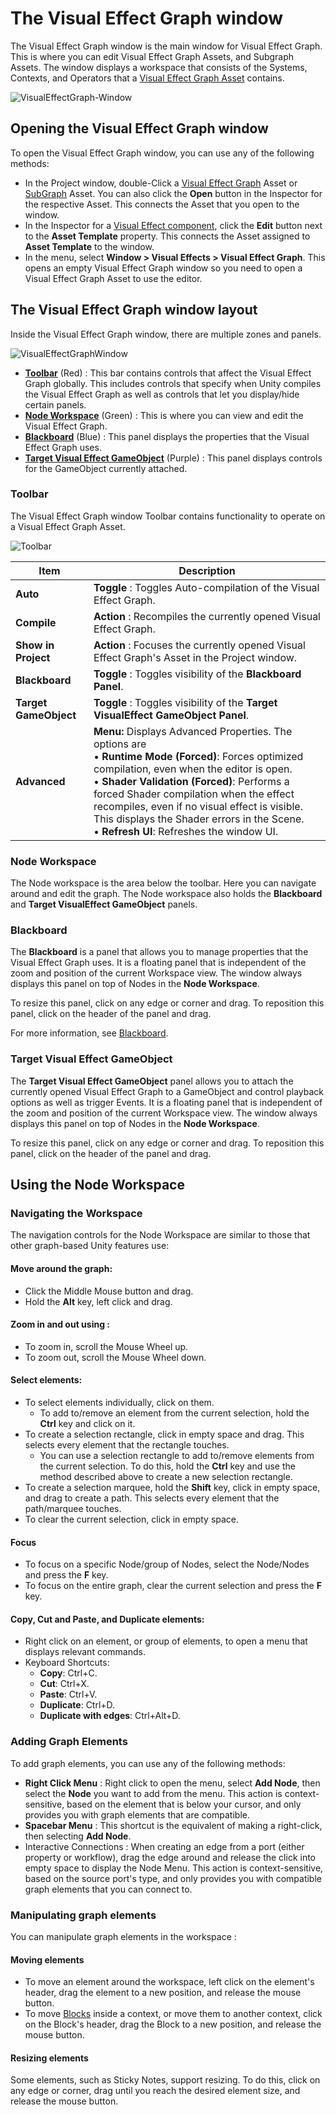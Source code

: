 # The Visual Effect Graph window

The Visual Effect Graph window is the main window for Visual Effect Graph. This is where you can edit Visual Effect Graph Assets, and Subgraph Assets. The window displays a workspace that consists of the Systems, Contexts, and Operators that a  [Visual Effect Graph Asset](VisualEffectGraphAsset.md) contains. 

![VisualEffectGraph-Window](Images/VisualEffectGraph-Window.png)

## Opening the Visual Effect Graph window

To open the Visual Effect Graph window, you can use any of the following methods:

* In the Project window, double-Click a [Visual Effect Graph](VisualEffectGraphAsset.md) Asset or [SubGraph](Subgraph.md) Asset. You can also click the **Open** button in the Inspector for the respective Asset. This connects the Asset that you open to the window.
* In the Inspector for a [Visual Effect component](VisualEffectComponent.md#the-visual-effect-inspector), click the **Edit** button next to the **Asset Template** property. This connects the Asset assigned to **Asset Template** to the window.
* In the menu, select **Window > Visual Effects > Visual Effect Graph**. This opens an empty Visual Effect Graph window so you need to open a Visual Effect Graph Asset to use the editor.

## The Visual Effect Graph window layout

Inside the Visual Effect Graph window, there are multiple zones and panels.

![VisualEffectGraphWindow](Images/VisualEffectGraph-WindowDetails.png)

* **[Toolbar](#Toolbar)** (Red) : This bar contains controls that affect the Visual Effect Graph globally. This includes controls that specify when Unity compiles the Visual Effect Graph as well as controls that let you display/hide certain panels.
* **[Node Workspace](#NodeWorkspace)** (Green) : This is where you can view and edit the Visual Effect Graph.
* **[Blackboard](#Blackboard)** (Blue) : This panel displays the properties that the Visual Effect Graph uses.
* **[Target Visual Effect GameObject](#TargetGameObject)** (Purple) : This panel displays controls for the GameObject currently attached.

<a name="Toolbar"></a>
### Toolbar

The Visual Effect Graph window Toolbar contains functionality to operate on a Visual Effect Graph Asset.

![Toolbar](Images/Toolbar.png)

| Item                  | Description                                                  |
| --------------------- | ------------------------------------------------------------ |
| **Auto**              | **Toggle** : Toggles Auto-compilation of the Visual Effect Graph. |
| **Compile**           | **Action** : Recompiles the currently opened Visual Effect Graph. |
| **Show in Project**   | **Action** : Focuses the currently opened Visual Effect Graph's Asset in the Project window. |
| **Blackboard**        | **Toggle** : Toggles visibility of the **Blackboard Panel**. |
| **Target GameObject** | **Toggle** : Toggles visibility of the **Target VisualEffect GameObject Panel**. |
| **Advanced**          | **Menu:** Displays Advanced Properties. The options are <br/>&#8226; **Runtime Mode (Forced)**: Forces optimized compilation, even when the editor is open.<br/>&#8226; **Shader Validation (Forced)**: Performs a forced Shader compilation when the effect recompiles, even if no visual effect is visible. This displays the Shader errors in the Scene. <br/>&#8226; **Refresh UI**: Refreshes the window UI. |

<a name="NodeWorkspace"></a>
### Node Workspace

The Node workspace is the area below the toolbar. Here you can navigate around and edit the graph. The Node workspace also holds the **Blackboard** and **Target VisualEffect GameObject** panels.

<a name="Blackboard"></a>
### Blackboard

The **Blackboard** is a panel that allows you to manage properties that the Visual Effect Graph uses. It is a floating panel that is independent of the zoom and position of the current Workspace view. The window always displays this panel on top of Nodes in the **Node Workspace**.

To resize this panel, click on any edge or corner and drag. To reposition this panel, click on the header of the panel and drag.

For more information, see [Blackboard](Blackboard.md).

<a name="TargetGameObject"></a>
### Target Visual Effect GameObject

The **Target Visual Effect GameObject** panel allows you to attach the currently opened Visual Effect Graph to a GameObject and control playback options as well as trigger Events. It is a floating panel that is independent of the zoom and position of the current Workspace view. The window always displays this panel on top of Nodes in the **Node Workspace**.

To resize this panel, click on any edge or corner and drag. To reposition this panel, click on the header of the panel and drag.

## Using the Node Workspace

### Navigating the Workspace

The navigation controls for the Node Workspace are similar to those that other graph-based Unity features use:

#### Move around the graph:

* Click the Middle Mouse button and drag.
* Hold the **Alt** key, left click and drag.

#### Zoom in and out using :

* To zoom in, scroll the Mouse Wheel up.
* To zoom out, scroll the Mouse Wheel down.

#### Select elements:

* To select elements individually, click on them.
  * To add to/remove an element from the current selection, hold the **Ctrl** key and click on it.
* To create a selection rectangle, click in empty space and drag. This selects every element that the rectangle touches.
  * You can use a selection rectangle to add to/remove elements from the current selection. To do this, hold the **Ctrl** key and use the method described above to create a new selection rectangle.
* To create a selection marquee, hold the **Shift** key, click in empty space, and drag to create a path. This selects every element that the path/marquee touches.
* To clear the current selection, click in empty space.

#### Focus

*  To focus on a specific Node/group of Nodes, select the Node/Nodes and press the **F** key.
*  To focus on the entire graph, clear the current selection and press the **F** key.

#### Copy, Cut and Paste, and Duplicate elements:

* Right click on an element, or group of elements, to open a menu that displays relevant commands.
* Keyboard Shortcuts:
  * **Copy**: Ctrl+C.
  * **Cut**: Ctrl+X.
  * **Paste**: Ctrl+V.
  * **Duplicate**: Ctrl+D.
  * **Duplicate with edges**: Ctrl+Alt+D.

### Adding Graph Elements

To add graph elements, you can use any of the following methods:

* **Right Click Menu** : Right click to open the menu, select **Add Node**, then select the **Node** you want to add from the menu. This action is context-sensitive, based on the element that is below your cursor, and only provides you with graph elements that are compatible.
* **Spacebar Menu** : This shortcut is the equivalent of making a right-click, then selecting **Add Node**.
* Interactive Connections : When creating an edge from a port (either property or workflow), drag the edge around and release the click into empty space to display the Node Menu. This action is context-sensitive, based on the source port's type, and only provides you with compatible graph elements that you can connect to.

### Manipulating graph elements

You can manipulate graph elements in the workspace :

#### Moving elements

* To move an element around the workspace, left click on the element's header, drag the element to a new position, and release the mouse button.
* To move [Blocks](Blocks.md) inside a context, or move them to another context, click on the Block's header, drag the Block to a new position, and release the mouse button.

#### Resizing elements

Some elements, such as Sticky Notes, support resizing. To do this, click on any edge or corner, drag until you reach the desired element size, and release the mouse button.

